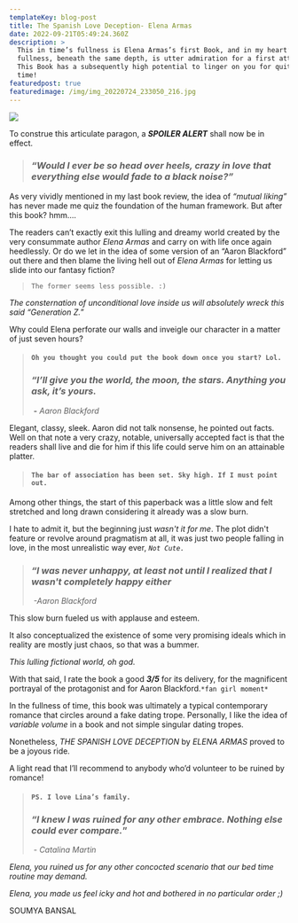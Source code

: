 ```yaml
---
templateKey: blog-post
title: The Spanish Love Deception- Elena Armas
date: 2022-09-21T05:49:24.360Z
description: >
  This in time’s fullness is Elena Armas’s first Book, and in my heart’s
  fullness, beneath the same depth, is utter admiration for a first attempt!
  This Book has a subsequently high potential to linger on you for quite some
  time!
featuredpost: true
featuredimage: /img/img_20220724_233050_216.jpg
---
```

![ ](/img/img_20220912_161857.jpg " ")

<!--StartFragment-->

To construe this articulate paragon, a ***SPOILER ALERT*** shall now be in effect. 

<!--EndFragment-->

<!--StartFragment-->

> ### ***“Would I ever be so head over heels, crazy in love that everything else would fade to a black noise?”***

As very vividly mentioned in my last book review, the idea of *“mutual liking”* has never made me quiz the foundation of the human framework. But after this book? hmm…. 

The readers can’t exactly exit this lulling and dreamy world created by the very consummate author *Elena Armas* and carry on with life once again heedlessly. Or do we let in the idea of some version of an “Aaron Blackford” out there and then blame the living hell out of *Elena Armas* for letting us slide into our fantasy fiction?

> `The former seems less possible. :)`

*The consternation of unconditional love inside us will absolutely wreck this said “Generation Z.*”

Why could Elena perforate our walls and inveigle our character in a matter of just seven hours?

> #### `Oh you thought you could put the book down once you start? Lol.`
>
> ### ***“I’ll give you the world, the moon, the stars. Anything you ask, it’s yours.***
>
>  **\-** *Aaron Blackford* 

Elegant, classy, sleek. Aaron did not talk nonsense, he pointed out facts. Well on that note a very crazy, notable, universally accepted fact is that the readers shall live and die for him if this life could serve him on an attainable platter.

> #### **`The bar of association has been set. Sky high. If I must point out.`**

Among other things, the start of this paperback was a little slow and felt stretched and long drawn considering it already was a slow burn.

I hate to admit it, but the beginning just *wasn't it for me*. The plot didn't feature or revolve around pragmatism at all, it was just two people falling in love, in the most unrealistic way ever, *`Not Cute.`*

> ### ***“I was never unhappy, at least not until I realized that I wasn't completely happy either***
>
>  *\-Aaron Blackford* 

This slow burn fueled us with applause and esteem.

It also conceptualized the existence of some very promising ideals which in reality are mostly just chaos, so that was a bummer.

 *This lulling fictional world, oh god.*

With that said, I rate the book a good ***3/5*** for its delivery, for the magnificent portrayal of the protagonist and for Aaron Blackford.`*fan girl moment*`

In the fullness of time, this book was ultimately a typical contemporary romance that circles around a fake dating trope. Personally, I like the idea of *variable volume* in a book and not simple singular dating tropes. 

Nonetheless, *THE SPANISH LOVE DECEPTION* by *ELENA ARMAS* proved to be a joyous ride.

A light read that I’ll recommend to anybody who’d volunteer to be ruined by romance! 

> #### `PS. I love Lina’s family.`
>
> ### ***“I knew I was ruined for any other embrace. Nothing else could ever compare.***”
>
>  *\- Catalina Martin*

*Elena, you ruined us for any other concocted scenario that our bed time routine may demand.* 

*Elena, you made us feel icky and hot and bothered in no particular order ;)*

SOUMYA BANSAL 

<!--EndFragment-->